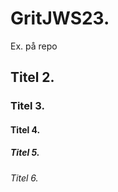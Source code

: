 # GritJWS23.
Ex. på repo

## Titel 2.

### Titel 3.

#### Titel 4.

##### Titel 5.

###### Titel 6.
